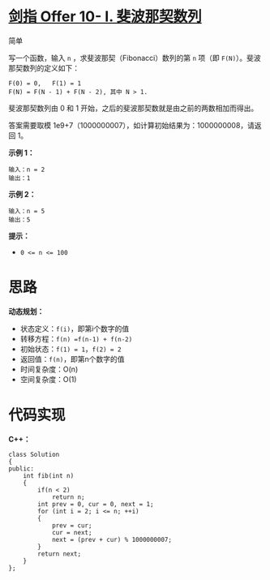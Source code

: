 # [剑指 Offer 10- I. 斐波那契数列](https://leetcode.cn/problems/fei-bo-na-qi-shu-lie-lcof/)

简单



写一个函数，输入 `n` ，求斐波那契（Fibonacci）数列的第 `n` 项（即 `F(N)`）。斐波那契数列的定义如下：

```
F(0) = 0,   F(1) = 1
F(N) = F(N - 1) + F(N - 2), 其中 N > 1.
```

斐波那契数列由 0 和 1 开始，之后的斐波那契数就是由之前的两数相加而得出。

答案需要取模 1e9+7（1000000007），如计算初始结果为：1000000008，请返回 1。

 

**示例 1：**

```
输入：n = 2
输出：1
```

**示例 2：**

```
输入：n = 5
输出：5
```

 

**提示：**

- `0 <= n <= 100`



# 思路

**动态规划：**

- 状态定义：`f(i)`，即第i个数字的值
- 转移方程：`f(n) =f(n-1) + f(n-2)`
- 初始状态：`f(1) = 1`，`f(2) = 2`
- 返回值：`f(n)`，即第n个数字的值
- 时间复杂度：O(n)
- 空间复杂度：O(1)



# 代码实现

**C++：**

```
class Solution
{
public:
    int fib(int n)
    {
        if(n < 2)
            return n;
        int prev = 0, cur = 0, next = 1;
        for (int i = 2; i <= n; ++i)
        {
            prev = cur;
            cur = next;
            next = (prev + cur) % 1000000007;
        }
        return next;
    }
};
```

